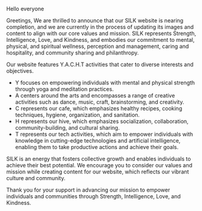 Hello everyone

Greetings,
We are thrilled to announce that our SILK website is nearing completion, and we are currently in the process of updating its images and content to align with our core values and mission. SILK represents Strength, Intelligence, Love, and Kindness, and embodies our commitment to mental, physical, and spiritual wellness, perception and management, caring and hospitality, and community sharing and philanthropy.

Our website features Y.A.C.H.T activities that cater to diverse interests and objectives.
- Y focuses on empowering individuals with mental and physical strength through yoga and meditation practices. 
- A centers around the arts and encompasses a range of creative activities such as dance, music, craft, brainstorming, and creativity. 
- C represents our cafe, which emphasizes healthy recipes, cooking techniques, hygiene, organization, and sanitation. 
- H represents our hive, which emphasizes socialization, collaboration, community-building, and cultural sharing. 
- T represents our tech activities, which aim to empower individuals with knowledge in cutting-edge technologies and artificial intelligence, enabling them to take productive actions and achieve their goals.

SILK is an energy that fosters collective growth and enables individuals to achieve their best potential. We encourage you to consider our values and mission while creating content for our website, which reflects our vibrant culture and community. 

Thank you for your support in advancing our mission to empower individuals and communities through Strength, Intelligence, Love, and Kindness.
